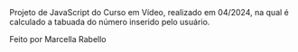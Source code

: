 ##
Projeto de JavaScript do Curso em Vídeo, realizado em 04/2024, na qual é calculado a tabuada do número inserido pelo usuário.

Feito por Marcella Rabello
##
